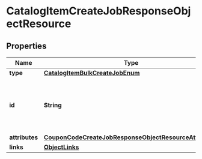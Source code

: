 # CatalogItemCreateJobResponseObjectResource

## Properties
Name | Type | Description | Notes
------------ | ------------- | ------------- | -------------
**type** | [**CatalogItemBulkCreateJobEnum**](CatalogItemBulkCreateJobEnum.md) |  | 
**id** | **String** | Unique identifier for retrieving the job. Generated by Klaviyo. | 
**attributes** | [**CouponCodeCreateJobResponseObjectResourceAttributes**](CouponCodeCreateJobResponseObjectResourceAttributes.md) |  | 
**links** | [**ObjectLinks**](ObjectLinks.md) |  | 

